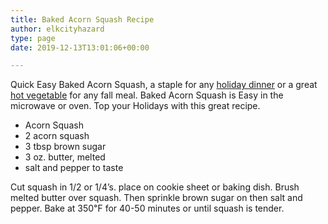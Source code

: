 ```yaml
---
title: Baked Acorn Squash Recipe
author: elkcityhazard
type: page
date: 2019-12-13T13:01:06+00:00

---
```

Quick Easy Baked Acorn Squash, a staple for any <a href="/wordpress/recipes-for-special-occasions-and-events/" rel="noopener noreferrer" target="_blank">holiday dinner</a> or a great <a href="/wordpress/hot-vegetables/" rel="noopener noreferrer" target="_blank">hot vegetable</a> for any fall meal. Baked Acorn Squash is Easy in the microwave or oven. Top your Holidays with this great recipe.

  * Acorn Squash
  * 2 acorn squash
  * 3 tbsp brown sugar
  * 3 oz. butter, melted
  * salt and pepper to taste

Cut squash in 1/2 or 1/4&#8217;s. place on cookie sheet or baking dish. Brush melted butter over squash. Then sprinkle brown sugar on then salt and pepper. Bake at 350&#8457; for 40-50 minutes or until squash is tender.